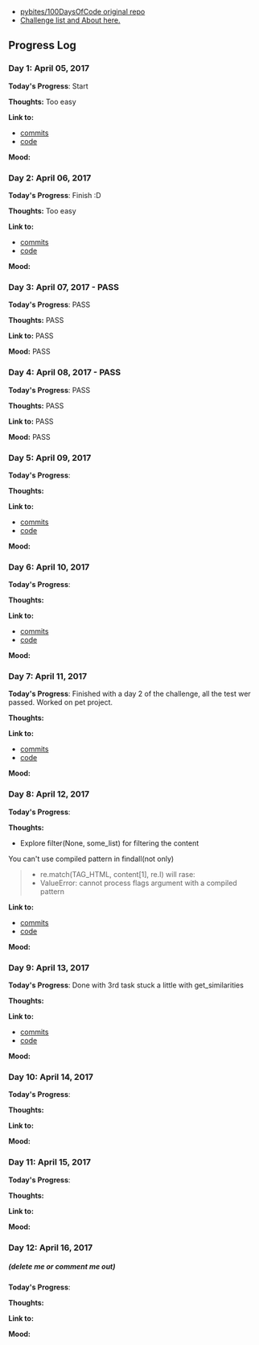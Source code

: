 * [pybites/100DaysOfCode original repo](https://github.com/pybites/100DaysOfCode)
* [Challenge list and About here.](http://pybit.es/pages/challenges.html)

## Progress Log
### Day 1: April 05, 2017
 
**Today's Progress**: Start

**Thoughts:** Too easy

**Link to:**
- [commits](https://github.com/fishhead108/100daysOfCodeChallange/commits/master/code/001)
- [code](https://github.com/fishhead108/100daysOfCodeChallange/blob/master/code/001/wordvalue.py)

**Mood:**

### Day 2: April 06, 2017

**Today's Progress**: Finish :D

**Thoughts:** Too easy

**Link to:**
- [commits](https://github.com/fishhead108/100daysOfCodeChallange/commits/master/code/001)
- [code](https://github.com/fishhead108/100daysOfCodeChallange/blob/master/code/001/wordvalue.py)

**Mood:**

### Day 3: April 07, 2017 - PASS

**Today's Progress**: PASS

**Thoughts:** PASS

**Link to:** PASS

**Mood:** PASS

### Day 4: April 08, 2017 - PASS

**Today's Progress**: PASS

**Thoughts:** PASS

**Link to:** PASS

**Mood:** PASS

### Day 5: April 09, 2017

**Today's Progress**: 

**Thoughts:** 

**Link to:**
- [commits](https://github.com/fishhead108/100daysOfCodeChallange/commits/master/code/002)
- [code](https://github.com/fishhead108/100daysOfCodeChallange/blob/master/code/002/game.py) 

**Mood:**

### Day 6: April 10, 2017

**Today's Progress**: 

**Thoughts:** 

**Link to:**
- [commits](https://github.com/fishhead108/100daysOfCodeChallange/commits/master/code/002)
- [code](https://github.com/fishhead108/100daysOfCodeChallange/blob/master/code/002/game.py) 

**Mood:**

### Day 7: April 11, 2017

**Today's Progress**: Finished with a day 2 of the challenge, all the test wer passed.
Worked on pet project.

**Thoughts:** 

**Link to:** 
- [commits](https://github.com/fishhead108/100daysOfCodeChallange/commits/master/code/002)
- [code](https://github.com/fishhead108/100daysOfCodeChallange/blob/master/code/002/game.py) 

**Mood:** 

### Day 8: April 12, 2017

**Today's Progress**: 

**Thoughts:** 
- Explore filter(None, some_list) for filtering the content

You can't use compiled pattern in findall(not only)
>- re.match(TAG_HTML, content[1], re.I) will rase:
>- ValueError: cannot process flags argument with a compiled pattern


**Link to:**
- [commits](https://github.com/fishhead108/100daysOfCodeChallange/commits/master/code/003)
- [code](https://github.com/fishhead108/100daysOfCodeChallange/blob/master/code/003/tags.py) 

**Mood:**


### Day 9: April 13, 2017


**Today's Progress**: 
Done with 3rd task
stuck a little with get_similarities

**Thoughts:** 

**Link to:**
- [commits](https://github.com/fishhead108/100daysOfCodeChallange/commits/master/code/003)
- [code](https://github.com/fishhead108/100daysOfCodeChallange/blob/master/code/003/tags.py) 

**Mood:**


### Day 10: April 14, 2017

**Today's Progress**: 

**Thoughts:** 

**Link to:**

**Mood:**

### Day 11: April 15, 2017

**Today's Progress**: 

**Thoughts:** 

**Link to:**

**Mood:**


### Day 12: April 16, 2017
##### (delete me or comment me out)

**Today's Progress**: 

**Thoughts:** 

**Link to:**

**Mood:**
